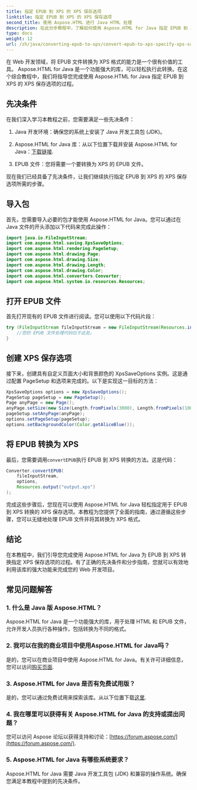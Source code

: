 ```yaml
---
title: 指定 EPUB 到 XPS 的 XPS 保存选项
linktitle: 指定 EPUB 到 XPS 的 XPS 保存选项
second_title: 使用 Aspose.HTML 进行 Java HTML 处理
description: 在此分步教程中，了解如何使用 Aspose.HTML for Java 指定 EPUB 到 XPS 的 XPS 保存选项。无缝转换 EPUB 文件。
type: docs
weight: 12
url: /zh/java/converting-epub-to-xps/convert-epub-to-xps-specify-xps-save-options/
---
```

在 Web 开发领域，将 EPUB 文件转换为 XPS 格式的能力是一个很有价值的工具。 Aspose.HTML for Java 是一个功能强大的库，可以轻松执行此转换。在这个综合教程中，我们将指导您完成使用 Aspose.HTML for Java 指定 EPUB 到 XPS 的 XPS 保存选项的过程。

## 先决条件

在我们深入学习本教程之前，您需要满足一些先决条件：

1. Java 开发环境：确保您的系统上安装了 Java 开发工具包 (JDK)。

2.  Aspose.HTML for Java 库：从以下位置下载并安装 Aspose.HTML for Java：[下载链接](https://releases.aspose.com/html/java/).

3. EPUB 文件：您将需要一个要转换为 XPS 的 EPUB 文件。

现在我们已经具备了先决条件，让我们继续执行指定 EPUB 到 XPS 的 XPS 保存选项所需的步骤。

## 导入包

首先，您需要导入必要的包才能使用 Aspose.HTML for Java。您可以通过在 Java 文件的开头添加以下代码来完成此操作：

```java
import java.io.FileInputStream;
import com.aspose.html.saving.XpsSaveOptions;
import com.aspose.html.rendering.PageSetup;
import com.aspose.html.drawing.Page;
import com.aspose.html.drawing.Size;
import com.aspose.html.drawing.Length;
import com.aspose.html.drawing.Color;
import com.aspose.html.converters.Converter;
import com.aspose.html.system.io.resources.Resources;
```

## 打开 EPUB 文件

首先打开现有的 EPUB 文件进行阅读。您可以使用以下代码片段：

```java
try (FileInputStream fileInputStream = new FileInputStream(Resources.input("input.epub"))) {
    //您的 EPUB 文件处理代码位于此处。
}
```

## 创建 XPS 保存选项

接下来，创建具有自定义页面大小和背景颜色的 XpsSaveOptions 实例。这是通过配置 PageSetup 和选项来完成的。以下是实现这一目标的方法：

```java
XpsSaveOptions options = new XpsSaveOptions();
PageSetup pageSetup = new PageSetup();
Page anyPage = new Page();
anyPage.setSize(new Size(Length.fromPixels(3000), Length.fromPixels(1000)));
pageSetup.setAnyPage(anyPage);
options.setPageSetup(pageSetup);
options.setBackgroundColor(Color.getAliceBlue());
```

## 将 EPUB 转换为 XPS

最后，您需要调用`convertEPUB`执行 EPUB 到 XPS 转换的方法。这是代码：

```java
Converter.convertEPUB(
    fileInputStream,
    options,
    Resources.output("output.xps")
);
```

完成这些步骤后，您现在可以使用 Aspose.HTML for Java 轻松指定用于 EPUB 到 XPS 转换的 XPS 保存选项。本教程为您提供了全面的指南，通过遵循这些步骤，您可以无缝地处理 EPUB 文件并将其转换为 XPS 格式。

## 结论

在本教程中，我们引导您完成使用 Aspose.HTML for Java 为 EPUB 到 XPS 转换指定 XPS 保存选项的过程。有了正确的先决条件和分步指南，您就可以有效地利用该库的强大功能来完成您的 Web 开发项目。

## 常见问题解答

### 1. 什么是 Java 版 Aspose.HTML？
Aspose.HTML for Java 是一个功能强大的库，用于处理 HTML 和 EPUB 文件，允许开发人员执行各种操作，包括转换为不同的格式。

### 2. 我可以在我的商业项目中使用Aspose.HTML for Java吗？
是的，您可以在商业项目中使用 Aspose.HTML for Java。有关许可详细信息，您可以访问[购买页面](https://purchase.aspose.com/buy).

### 3. Aspose.HTML for Java 是否有免费试用版？
是的，您可以通过免费试用来探索该库。从以下位置下载[这里](https://releases.aspose.com/).

### 4. 我在哪里可以获得有关 Aspose.HTML for Java 的支持或提出问题？
您可以访问 Aspose 论坛以获得支持和讨论：[https://forum.aspose.com/](https://forum.aspose.com/).

### 5. Aspose.HTML for Java 有哪些系统要求？
Aspose.HTML for Java 需要 Java 开发工具包 (JDK) 和兼容的操作系统。确保您满足本教程中提到的先决条件。